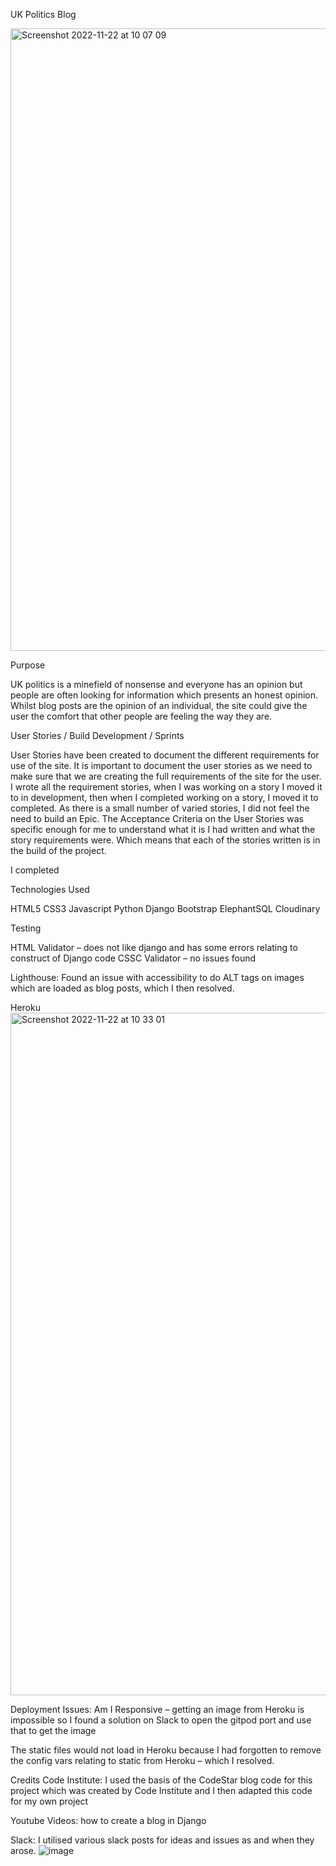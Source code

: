 UK Politics Blog


<img width="996" alt="Screenshot 2022-11-22 at 10 07 09" src="https://user-images.githubusercontent.com/95533259/203286864-9fdba7a8-7983-4f55-9972-7b70752208af.png">



Purpose

UK politics is a minefield of nonsense and everyone has an opinion but people are often looking for information which presents an honest opinion.
Whilst blog posts are the opinion of an individual, the site could give the user the comfort that other people are feeling the way they are.

User Stories / Build Development / Sprints

User Stories have been created to document the different requirements for use of the site.  It is important to document the user stories as we need to make sure that we are creating the full requirements of the site for the user.  I wrote all the requirement stories, when I was working on a story I moved it to in development, then when I completed working on a story, I moved it to completed.
As there is a small number of varied stories, I did not feel the need to build an Epic.
The Acceptance Criteria on the User Stories was specific enough for me to understand what it is I had written and what the story requirements were. Which means that each of the stories written is in the build of the project.

I completed 



Technologies Used

HTML5
CSS3
Javascript
Python
Django
Bootstrap
ElephantSQL
Cloudinary

Testing

HTML Validator – does not like django and has some errors relating to construct of Django code
CSSC Validator – no issues found

Lighthouse:
Found an issue with accessibility to do ALT tags on images which are loaded as blog posts, which I then resolved.

Heroku<img width="1092" alt="Screenshot 2022-11-22 at 10 33 01" src="https://user-images.githubusercontent.com/95533259/203292794-4121e411-9468-40fb-b67f-d5481f3728f8.png">

Deployment Issues:
Am I Responsive – getting an image from Heroku is impossible so I found a solution on Slack to open the gitpod port and use that to get the image

The static files would not load in Heroku because I had forgotten to remove the config vars relating to static from Heroku – which I resolved.

Credits
Code Institute: I used the basis of the CodeStar blog code for this project which was created by Code Institute and I then adapted this code for my own project

Youtube Videos: how to create a blog in Django

Slack: I utilised various slack posts for ideas and issues as and when they arose.
![image](https://user-images.githubusercontent.com/95533259/203292738-92368c7f-f2dd-45d3-91a6-b51bbe6c4fa8.png)
